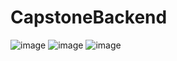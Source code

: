 # CapstoneBackend
![image](https://github.com/user-attachments/assets/954fb3e7-81b1-418f-8b4d-e991df21cec9)
![image](https://github.com/user-attachments/assets/db977969-0d51-4d69-8f7e-e5db4406c4d5)
![image](https://github.com/user-attachments/assets/57130f17-2db1-4bb0-bd1b-22b99b3ecab8)
